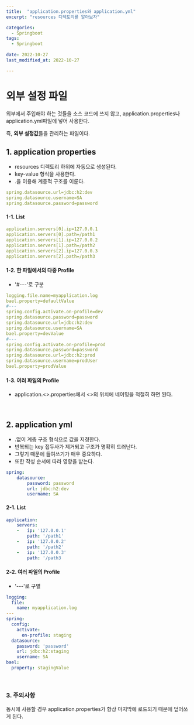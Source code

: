 ```yaml
---
title:  "application.properties와 application.yml" 
excerpt: "resources 디렉토리를 알아보자"

categories:
  - Springboot
tags:
  - Springboot
 
date: 2022-10-27
last_modified_at: 2022-10-27

---
```


# 외부 설정 파일

외부에서 주입해야 하는 것들을 소스 코드에 쓰지 않고, application.properties나 application.yml파일에 넣어 사용한다.

즉, **외부 설정값**들을 관리하는 파일이다.
<br>

## 1. application properties
- resources 디렉토리 하위에 자동으로 생성된다.
- key-value 형식을 사용한다.
- .을 이용해 계층적 구조를 이룬다.

```yaml
spring.datasource.url=jdbc:h2:dev
spring.datasource.username=SA
spring.datasource.password=password
```

#### 1-1. List
```yaml
application.servers[0].ip=127.0.0.1
application.servers[0].path=/path1
application.servers[1].ip=127.0.0.2
application.servers[1].path=/path2
application.servers[2].ip=127.0.0.3
application.servers[2].path=/path3
```

#### 1-2. 한 파일에서의 다중 Profile
- '#---'로 구분

```yaml
logging.file.name=myapplication.log
bael.property=defaultValue
#---
spring.config.activate.on-profile=dev
spring.datasource.password=password
spring.datasource.url=jdbc:h2:dev
spring.datasource.username=SA
bael.property=devValue
#---
spring.config.activate.on-profile=prod
spring.datasource.password=password
spring.datasource.url=jdbc:h2:prod
spring.datasource.username=prodUser
bael.property=prodValue
```

#### 1-3. 여러 파일의 Profile
- application.<>.properties에서 <>의 위치에 네이밍을 적절히 하면 된다.
<br>

## 2. application yml
- .없이 계층 구조 형식으로 값을 지정한다.
- 반복되는 key 접두사가 제거되고 구조가 명확히 드러난다.
- 그렇기 때문에 들여쓰기가 매우 중요하다.
- 또한 작성 순서에 따라 영향을 받는다.

```yaml
spring:
    datasource:
        password: password
        url: jdbc:h2:dev
        username: SA
```

#### 2-1. List
```yaml
application:
    servers:
    -   ip: '127.0.0.1'
        path: '/path1'
    -   ip: '127.0.0.2'
        path: '/path2'
    -   ip: '127.0.0.3'
        path: '/path3
```
#### 2-2. 여러 파일의 Profile
- '---'로 구별

```yaml
logging:
  file:
    name: myapplication.log
---
spring:
  config:
    activate:
      on-profile: staging
  datasource:
    password: 'password'
    url: jdbc:h2:staging
    username: SA
bael:
  property: stagingValue
```
<br>

### 3. 주의사항
동시에 사용할 경우 application.properties가 항상 마지막에 로드되기 때문에 덮어쓰게 된다.